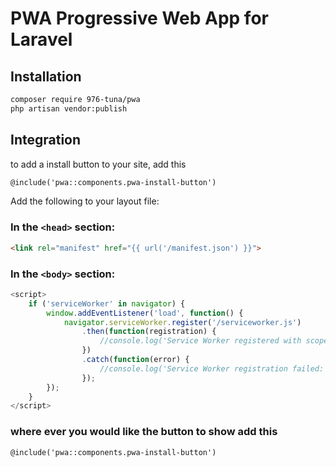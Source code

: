 # PWA Progressive Web App for Laravel

## Installation

```bash
composer require 976-tuna/pwa
php artisan vendor:publish
```

## Integration
to add a install button to your site, add this 
```html
@include('pwa::components.pwa-install-button')
```

Add the following to your layout file:

### In the `<head>` section:
```html
<link rel="manifest" href="{{ url('/manifest.json') }}">
```

### In the `<body>` section:
```javascript
<script>
    if ('serviceWorker' in navigator) {
        window.addEventListener('load', function() {
            navigator.serviceWorker.register('/serviceworker.js')
                .then(function(registration) {
                    //console.log('Service Worker registered with scope:', registration.scope);
                })
                .catch(function(error) {
                    //console.log('Service Worker registration failed:', error);
                });
        });
    }
</script>
```
### where ever you would like the button to show add this
```html 
@include('pwa::components.pwa-install-button')
```
